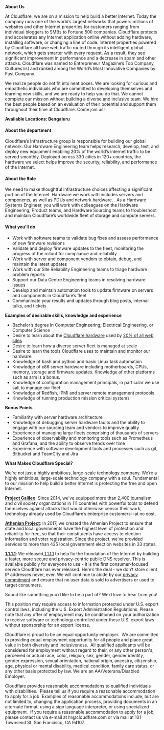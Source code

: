 <div class="content-intro">
	<div><strong>About Us</strong></div>
	<div>
		<p>At Cloudflare, we are on a mission to help build a better Internet. Today the company runs one of the world’s largest networks that powers millions of websites and other Internet properties for customers ranging from individual bloggers to SMBs to Fortune 500 companies. Cloudflare protects and accelerates any Internet application online without adding hardware, installing software, or changing a line of code. Internet properties powered by Cloudflare all have web traffic routed through its intelligent global network, which gets smarter with every request. As a result, they see significant improvement in performance and a decrease in spam and other attacks. Cloudflare was named to Entrepreneur Magazine’s Top Company Cultures list and ranked among the World’s Most Innovative Companies by Fast Company.&nbsp;</p>
		<p><span style="font-weight: 400;">We realize people do not fit into neat boxes. We are looking for curious and empathetic individuals who are committed to developing themselves and learning new skills, and we are ready to help you do that. We cannot complete our mission without building a diverse and inclusive team. We hire the best people based on an evaluation of their potential and support them throughout their time at Cloudflare. Come join us!&nbsp;</span></p>
	</div>
</div>
<p><strong>Available Locations: <span class="il">Bengaluru</span></strong></p>
<h4><strong>About the department</strong></h4>
<p>Cloudflare’s Infrastructure group is responsible for building our global network. Our Hardware Engineering team helps research, develop, test, and deploy new equipment enabling 20% of the world’s internet traffic to be served smoothly. Deployed across 330 cities in 120+ countries, the hardware we select helps improve the security, reliability, and performance of the Internet.</p>
<h4><strong>About the Role</strong></h4>
<p>We need to make thoughtful infrastructure choices affecting a significant portion of the Internet. Hardware we work with includes servers and components, as well as PDUs and network hardware. . As a Hardware Systems Engineer, you will work with colleagues on the Hardware Engineering, Product teams, and Hardware Sourcing teams to troubleshoot and maintain Cloudflare’s worldwide fleet of storage and compute servers.</p>
<h4><strong>What you'll do</strong></h4>
<ul>
	<li>Work with software teams to validate bug fixes and assess performance of new firmware revisions</li>
	<li>Validate and deploy firmware updates to the fleet, monitoring the progress of the rollout for compliance and reliability</li>
	<li>Work with server and component vendors to obtain, debug, and maintain the latest updates</li>
	<li>Work with our Site Reliability Engineering teams to triage hardware problem reports</li>
	<li>Support our Data Centre Engineering teams in resolving hardware issues</li>
	<li>Develop and maintain automation tools to update firmware on servers and components in Cloudflare’s fleet</li>
	<li>Communicate your results and updates through blog posts, internal talks, and tickets</li>
</ul>
<p><strong>Examples of desirable skills, knowledge and experience</strong></p>
<ul>
	<li>Bachelor’s degree in Computer Engineering, Electrical Engineering, or Computer Science</li>
	<li>Desire to learn about the <a href="https://blog.cloudflare.com/gen-12-servers/">Cloudflare hardware</a> used by <a href="https://blog.cloudflare.com/application-security/">20% of all web sites</a></li>
	<li>Desire to learn how a diverse server fleet is managed at scale</li>
	<li>Desire to learn the tools Cloudflare uses to maintain and monitor our hardware</li>
	<li>Knowledge of bash and python and basic Linux task automation</li>
	<li>Knowledge of x86 server hardware including motherboards, CPUs, memory, storage and firmware updates. Knowledge of other platforms such as arm is a bonus.</li>
	<li>Knowledge of configuration management principals, in particular we use salt to manage our fleet</li>
	<li>Knowledge of Redfish, IPMI and server remote management protocols</li>
	<li>Knowledge of running production mission critical systems</li>
</ul>
<p><strong>Bonus Points</strong></p>
<ul>
	<li>Familiarity with server hardware architecture</li>
	<li>Knowledge of debugging server hardware faults and the ability to engage with our sourcing team and vendors to improve quality</li>
	<li>Experience of managing large fleets comprising of thousands of servers</li>
	<li>Experience of observability and monitoring tools such as Prometheus and Grafana, and the ability to observe trends over time</li>
	<li>Experience with software development tools and processes such as git, Bitbucket and TeamCity and Jira</li>
</ul>
<div class="content-conclusion">
	<p><strong>What Makes Cloudflare Special?</strong></p>
	<p><span style="font-weight: 400;">We’re not just a highly ambitious, large-scale technology company. We’re a highly ambitious, large-scale technology company with a soul. Fundamental to our mission to help build a better Internet is protecting the free and open Internet.</span></p>
	<p><a href="https://blog.cloudflare.com/protecting-free-expression-online/"><strong>Project Galileo</strong></a><span style="font-weight: 400;">: Since 2014, we've equipped more than 2,400 journalism and civil society organizations in 111 countries with powerful tools to defend themselves against attacks that would otherwise censor their work, technology already used by Cloudflare’s enterprise customers--at no cost.</span></p>
	<p><strong><a href="https://www.cloudflare.com/athenian/">Athenian Project</a></strong><span style="font-weight: 400;">: In 2017, we created the Athenian Project to ensure that state and local governments have the highest level of protection and reliability for free, so that their constituents have access to election information and voter registration. Since the project, we've provided services to more than 425 local government election websites in 33 states.</span></p>
	<p><a href="https://1.1.1.1/"><strong>1.1.1.1</strong></a><span style="font-weight: 400;">: We released</span><a href="https://1.1.1.1/"> <span style="font-weight: 400;">1.1.1.1</span></a><span style="font-weight: 400;"> to help fix the foundation of the Internet by building a faster, more secure and privacy-centric public DNS resolver. This is available publicly for everyone to use - it is the first consumer-focused service Cloudflare has ever released. Here’s the deal - we don’t store client IP addresses never, ever. We will continue to abide by our</span><a href="https://developers.cloudflare.com/1.1.1.1/privacy/public-dns-resolver"> privacy commitment</a><span style="font-weight: 400;"> and ensure that no user data is sold to advertisers or used to target consumers.</span></p>
	<p><span style="font-weight: 400;">Sound like something you’d like to be a part of? We’d love to hear from you!</span></p>
	<p><span style="font-weight: 400;">This position may require access to information protected under U.S. export control laws, including the U.S. Export Administration Regulations. Please note that any offer of employment may be conditioned on your authorization to receive software or technology controlled under these U.S. export laws without sponsorship for an export license.</span></p>
	<p><span style="font-weight: 400;">Cloudflare is proud to be an equal opportunity employer. &nbsp;We are committed to providing equal employment opportunity for all people and place great value in both diversity and inclusiveness. &nbsp;All qualified applicants will be considered for employment without regard to their, or any other person's, perceived or actual</span> <span style="font-weight: 400;">race, color, religion, sex, gender, gender identity, gender expression, sexual orientation, national origin, ancestry, citizenship, age, physical or mental disability, medical condition, family care status, or any other basis protected by law. </span><span style="font-weight: 400;">We are an AA/Veterans/Disabled Employer.</span></p>
	<p><span style="font-weight: 400;">Cloudflare provides reasonable accommodations to qualified individuals with disabilities. &nbsp;Please tell us if you require a reasonable accommodation to apply for a job. Examples of reasonable accommodations include, but are not limited to, changing the application process, providing documents in an alternate format, using a sign language interpreter, or using specialized equipment. &nbsp;If you require a reasonable accommodation to apply for a job, please contact us via e-mail at </span><span style="font-weight: 400;">hr@cloudflare.com</span><span style="font-weight: 400;"> or via mail at 101 Townsend St. San Francisco, CA 94107.</span></p>
</div>
